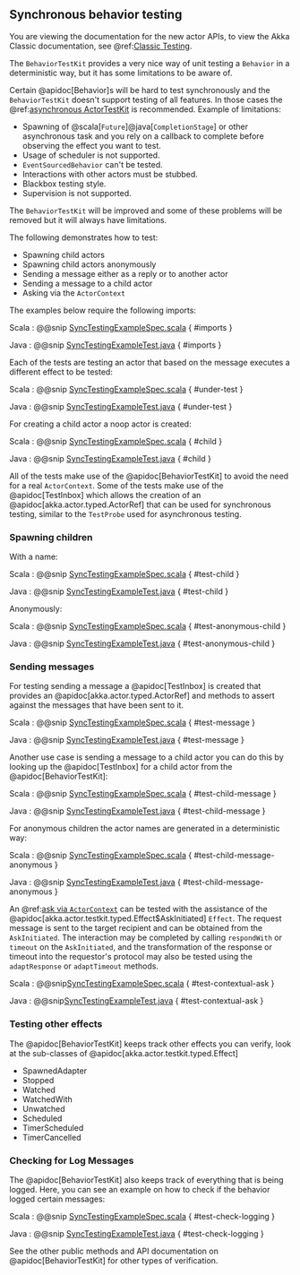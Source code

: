 ## Synchronous behavior testing

You are viewing the documentation for the new actor APIs, to view the Akka Classic documentation, see @ref:[Classic Testing](../testing.md).

The `BehaviorTestKit` provides a very nice way of unit testing a `Behavior` in a deterministic way, but it has
some limitations to be aware of.

Certain @apidoc[Behavior]s will be hard to test synchronously and the `BehaviorTestKit` doesn't support testing of
all features. In those cases the @ref:[asynchronous ActorTestKit](testing-async.md#asynchronous-testing) is recommended. Example of
limitations:

* Spawning of @scala[`Future`]@java[`CompletionStage`] or other asynchronous task and you rely on a callback to
  complete before observing the effect you want to test.
* Usage of scheduler is not supported.
* `EventSourcedBehavior` can't be tested.
* Interactions with other actors must be stubbed.
* Blackbox testing style.
* Supervision is not supported.

The `BehaviorTestKit` will be improved and some of these problems will be removed but it will always have limitations.

The following demonstrates how to test:

* Spawning child actors
* Spawning child actors anonymously
* Sending a message either as a reply or to another actor
* Sending a message to a child actor
* Asking via the `ActorContext`

The examples below require the following imports:

Scala
:  @@snip [SyncTestingExampleSpec.scala](/akka-actor-testkit-typed/src/test/scala/docs/akka/actor/testkit/typed/scaladsl/SyncTestingExampleSpec.scala) { #imports }

Java
:  @@snip [SyncTestingExampleTest.java](/akka-actor-testkit-typed/src/test/java/jdocs/akka/actor/testkit/typed/javadsl/SyncTestingExampleTest.java) { #imports }

Each of the tests are testing an actor that based on the message executes a different effect to be tested:

Scala
:  @@snip [SyncTestingExampleSpec.scala](/akka-actor-testkit-typed/src/test/scala/docs/akka/actor/testkit/typed/scaladsl/SyncTestingExampleSpec.scala) { #under-test }

Java
:  @@snip [SyncTestingExampleTest.java](/akka-actor-testkit-typed/src/test/java/jdocs/akka/actor/testkit/typed/javadsl/SyncTestingExampleTest.java) { #under-test }

For creating a child actor a noop actor is created:


Scala
:  @@snip [SyncTestingExampleSpec.scala](/akka-actor-testkit-typed/src/test/scala/docs/akka/actor/testkit/typed/scaladsl/SyncTestingExampleSpec.scala) { #child }

Java
:  @@snip [SyncTestingExampleTest.java](/akka-actor-testkit-typed/src/test/java/jdocs/akka/actor/testkit/typed/javadsl/SyncTestingExampleTest.java) { #child }

All of the tests make use of the @apidoc[BehaviorTestKit] to avoid the need for a real `ActorContext`. Some of the tests
make use of the @apidoc[TestInbox] which allows the creation of an @apidoc[akka.actor.typed.ActorRef] that can be used for synchronous testing, similar to the
`TestProbe` used for asynchronous testing.


### Spawning children

With a name:

Scala
:  @@snip [SyncTestingExampleSpec.scala](/akka-actor-testkit-typed/src/test/scala/docs/akka/actor/testkit/typed/scaladsl/SyncTestingExampleSpec.scala) { #test-child }

Java
:  @@snip [SyncTestingExampleTest.java](/akka-actor-testkit-typed/src/test/java/jdocs/akka/actor/testkit/typed/javadsl/SyncTestingExampleTest.java) { #test-child }

Anonymously:

Scala
:  @@snip [SyncTestingExampleSpec.scala](/akka-actor-testkit-typed/src/test/scala/docs/akka/actor/testkit/typed/scaladsl/SyncTestingExampleSpec.scala) { #test-anonymous-child }

Java
:  @@snip [SyncTestingExampleTest.java](/akka-actor-testkit-typed/src/test/java/jdocs/akka/actor/testkit/typed/javadsl/SyncTestingExampleTest.java) { #test-anonymous-child }

### Sending messages

For testing sending a message a @apidoc[TestInbox] is created that provides an @apidoc[akka.actor.typed.ActorRef] and methods to assert against the
messages that have been sent to it.

Scala
:  @@snip [SyncTestingExampleSpec.scala](/akka-actor-testkit-typed/src/test/scala/docs/akka/actor/testkit/typed/scaladsl/SyncTestingExampleSpec.scala) { #test-message }

Java
:  @@snip [SyncTestingExampleTest.java](/akka-actor-testkit-typed/src/test/java/jdocs/akka/actor/testkit/typed/javadsl/SyncTestingExampleTest.java) { #test-message }

Another use case is sending a message to a child actor you can do this by looking up the @apidoc[TestInbox] for
a child actor from the @apidoc[BehaviorTestKit]:

Scala
:  @@snip [SyncTestingExampleSpec.scala](/akka-actor-testkit-typed/src/test/scala/docs/akka/actor/testkit/typed/scaladsl/SyncTestingExampleSpec.scala) { #test-child-message }

Java
:  @@snip [SyncTestingExampleTest.java](/akka-actor-testkit-typed/src/test/java/jdocs/akka/actor/testkit/typed/javadsl/SyncTestingExampleTest.java) { #test-child-message }

For anonymous children the actor names are generated in a deterministic way:

Scala
:  @@snip [SyncTestingExampleSpec.scala](/akka-actor-testkit-typed/src/test/scala/docs/akka/actor/testkit/typed/scaladsl/SyncTestingExampleSpec.scala) { #test-child-message-anonymous }

Java
:  @@snip [SyncTestingExampleTest.java](/akka-actor-testkit-typed/src/test/java/jdocs/akka/actor/testkit/typed/javadsl/SyncTestingExampleTest.java) { #test-child-message-anonymous }

An @ref:[ask via `ActorContext`](interaction-patterns.md#request-response-with-ask-between-two-actors) can be tested with the assistance of the @apidoc[akka.actor.testkit.typed.Effect$AskInitiated] `Effect`.  The request message is sent to the target recipient and can be obtained from the `AskInitiated`.  The interaction may be completed by calling `respondWith` or `timeout` on the `AskInitiated`, and the transformation of the response or timeout into the requestor's protocol may also be tested using the `adaptResponse` or `adaptTimeout` methods.

Scala
:  @@snip[SyncTestingExampleSpec.scala](/akka-actor-testkit-typed/src/test/scala/docs/akka/actor/testkit/typed/scaladsl/SyncTestingExampleSpec.scala) { #test-contextual-ask }

Java
:  @@snip[SyncTestingExampleTest.java](/akka-actor-testkit-typed/src/test/java/jdocs/akka/actor/testkit/typed/javadsl/SyncTestingExampleTest.java) { #test-contextual-ask }

### Testing other effects

The @apidoc[BehaviorTestKit] keeps track other effects you can verify, look at the sub-classes of @apidoc[akka.actor.testkit.typed.Effect]

 * SpawnedAdapter
 * Stopped
 * Watched
 * WatchedWith
 * Unwatched
 * Scheduled
 * TimerScheduled
 * TimerCancelled

### Checking for Log Messages

The @apidoc[BehaviorTestKit] also keeps track of everything that is being logged. Here, you can see an example on how to check
if the behavior logged certain messages:

Scala
:  @@snip [SyncTestingExampleSpec.scala](/akka-actor-testkit-typed/src/test/scala/docs/akka/actor/testkit/typed/scaladsl/SyncTestingExampleSpec.scala) { #test-check-logging }

Java
:  @@snip [SyncTestingExampleTest.java](/akka-actor-testkit-typed/src/test/java/jdocs/akka/actor/testkit/typed/javadsl/SyncTestingExampleTest.java) { #test-check-logging }


See the other public methods and API documentation on @apidoc[BehaviorTestKit] for other types of verification.

